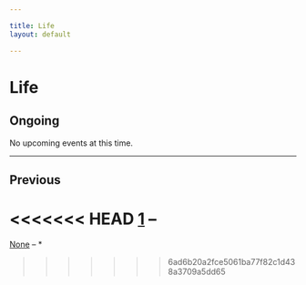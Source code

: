 ```yaml
---

title: Life
layout: default

---
```




# Life




## Ongoing


No upcoming events at this time.



- - -




## Previous


<<<<<<< HEAD
[1](https://events.bizzabo.com/pss3) – 
=======
[None](https://willpan.xyz) – *

>>>>>>> 6ad6b20a2fce5061ba77f82c1d438a3709a5dd65

